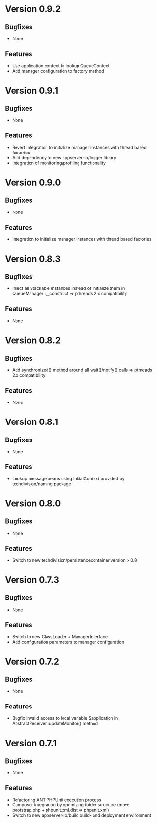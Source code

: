 # Version 0.9.2

## Bugfixes

* None

## Features

* Use application context to lookup QueueContext
* Add manager configuration to factory method

# Version 0.9.1

## Bugfixes

* None

## Features

* Revert integration to initialize manager instances with thread based factories
* Add dependency to new appserver-io/logger library
* Integration of monitoring/profiling functionality

# Version 0.9.0

## Bugfixes

* None

## Features

* Integration to initialize manager instances with thread based factories

# Version 0.8.3

## Bugfixes

* Inject all Stackable instances instead of initialize them in QueueManager::__construct => pthreads 2.x compatibility

## Features

* None

# Version 0.8.2

## Bugfixes

* Add synchronized() method around all wait()/notify() calls => pthreads 2.x compatibility

## Features

* None

# Version 0.8.1

## Bugfixes

* None

## Features

* Lookup message beans using InitialContext provided by techdivision/naming package

# Version 0.8.0

## Bugfixes

* None

## Features

* Switch to new techdivision/persistencecontainer version > 0.8

# Version 0.7.3

## Bugfixes

* None

## Features

* Switch to new ClassLoader + ManagerInterface
* Add configuration parameters to manager configuration

# Version 0.7.2

## Bugfixes

* None

## Features

* Bugfix invalid access to local variable $application in AbstractReceiver::updateMonitor() method

# Version 0.7.1

## Bugfixes

* None

## Features

* Refactoring ANT PHPUnit execution process
* Composer integration by optimizing folder structure (move bootstrap.php + phpunit.xml.dist => phpunit.xml)
* Switch to new appserver-io/build build- and deployment environment